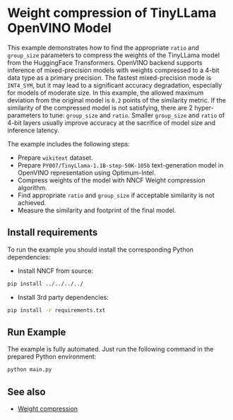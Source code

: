 # Weight compression of TinyLLama OpenVINO Model

This example demonstrates how to find the appropriate `ratio` and `group_size` parameters to compress the weights of the TinyLLama model from the HuggingFace Transformers. OpenVINO backend supports inference of mixed-precision models with weights compressed to a 4-bit data type as a primary precision. The fastest mixed-precision mode is `INT4_SYM`, but it may lead to a significant accuracy degradation, especially for models of moderate size. In this example, the allowed maximum deviation from the original model is `0.2` points of the similarity metric. If the similarity of the compressed model is not satisfying, there are 2 hyper-parameters to tune: `group_size` and `ratio`. Smaller `group_size` and `ratio` of 4-bit layers usually improve accuracy at the sacrifice of model size and inference latency.

The example includes the following steps:

- Prepare `wikitext` dataset.
- Prepare `PY007/TinyLlama-1.1B-step-50K-105b` text-generation model in OpenVINO representation using Optimum-Intel.
- Compress weights of the model with NNCF Weight compression algorithm.
- Find appropriate `ratio` and `group_size` if acceptable similarity is not achieved.
- Measure the similarity and footprint of the final model.

## Install requirements


To run the example you should install the corresponding Python dependencies:

- Install NNCF from source:

```bash
pip install ../../../../
```

- Install 3rd party dependencies:

```bash
pip install -r requirements.txt
```

## Run Example

The example is fully automated. Just run the following command in the prepared Python environment:

```bash
python main.py
```

## See also

- [Weight compression](../../../../docs/compression_algorithms/CompressWeights.md)
